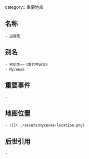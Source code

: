 category:: 重要地点
## 名称
	- 迈锡尼
## 别名
	- 密刻柰——《古代神话集》
	- Mycenae
## 重要事件
	-
## 地图位置
	- ![](../assets/Mycenae-location.png)
## 后世引用
	-
